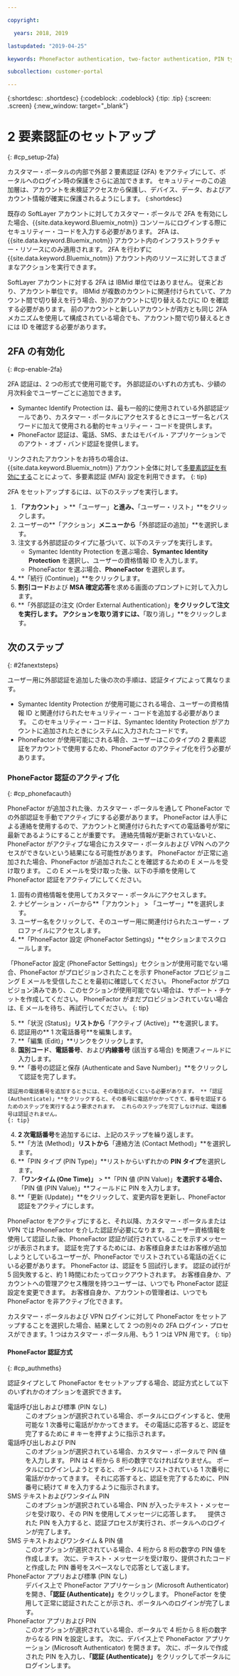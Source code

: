 ```yaml
---

copyright:

  years: 2018, 2019

lastupdated: "2019-04-25"

keywords: PhoneFactor authentication, two-factor authentication, PIN type, 2FA 

subcollection: customer-portal

---
```


{:shortdesc: .shortdesc}
{:codeblock: .codeblock}
{:tip: .tip}
{:screen: .screen}
{:new_window: target="_blank"}


# 2 要素認証のセットアップ
{: #cp_setup-2fa}

カスタマー・ポータルの内部で外部 2 要素認証 (2FA) をアクティブにして、ポータルへのログイン時の保護をさらに追加できます。 セキュリティーのこの追加層は、アカウントを未検証アクセスから保護し、デバイス、データ、およびアカウント情報が確実に保護されるようにします。
{:shortdesc}

既存の SoftLayer アカウントに対してカスタマー・ポータルで 2FA を有効にした場合、{{site.data.keyword.Bluemix_notm}} コンソールにログインする際にセキュリティー・コードを入力する必要があります。 2FA は、{{site.data.keyword.Bluemix_notm}} アカウント内のインフラストラクチャー・リソースにのみ適用されます。 2FA を行わずに {{site.data.keyword.Bluemix_notm}} アカウント内のリソースに対してさまざまなアクションを実行できます。

SoftLayer アカウントに対する 2FA は IBMid 単位ではありません。 従来どおり、アカウント単位です。 IBMid が複数のカウントに関連付けられていて、アカウント間で切り替えを行う場合、別のアカウントに切り替えるたびに ID を確認する必要があります。 前のアカウントと新しいアカウントが両方とも同じ 2FA メカニズムを使用して構成されている場合でも、アカウント間で切り替えるときには ID を確認する必要があります。

## 2FA の有効化
{: #cp-enable-2fa}

2FA 認証は、2 つの形式で使用可能です。 外部認証のいずれの方式も、少額の月次料金でユーザーごとに追加できます。

* Symantec Identify Protection は、最も一般的に使用されている外部認証ツールであり、カスタマー・ポータルにアクセスするときにユーザー名とパスワードに加えて使用される動的セキュリティー・コードを提供します。
* PhoneFactor 認証は、電話、SMS、またはモバイル・アプリケーションでのアウト・オブ・バンド認証を提供します。

 リンクされたアカウントをお持ちの場合は、{{site.data.keyword.Bluemix_notm}} アカウント全体に対して[多要素認証を有効にする](/docs/iam?topic=iam-enablemfa#enablemfa)ことによって、多要素認証 (MFA) 設定を利用できます。
 {: tip}

2FA をセットアップするには、以下のステップを実行します。

1. **「アカウント」** > **「ユーザー」**と進み、**「ユーザー・リスト」**をクリックします。
2. ユーザーの**「アクション」**メニューから**「外部認証の追加」**を選択します。
3. 注文する外部認証のタイプに基づいて、以下のステップを実行します。
    * Symantec Identity Protection を選ぶ場合、**Symantec Identity Protection** を選択し、ユーザーの資格情報 ID を入力します。
    * PhoneFactor を選ぶ場合、**PhoneFactor** を選択します。
4. **「続行 (Continue)」**をクリックします。
5. **割引コード**および **MSA 確定応答**を求める画面のプロンプトに対して入力します。
6. **「外部認証の注文 (Order External Authentication)」**をクリックして注文を実行します。 アクションを取り消すには、**「取り消し」**をクリックします。

## 次のステップ
{: #2fanextsteps}

ユーザー用に外部認証を追加した後の次の手順は、認証タイプによって異なります。
* Symantec Identity Protection が使用可能にされる場合、ユーザーの資格情報 ID と関連付けられたセキュリティー・コードを追加する必要があります。 このセキュリティー・コードは、Symantec Identity Protection がアカウントに追加されたときにシステムに入力されたコードです。
* PhoneFactor が使用可能にされる場合、ユーザーはこのタイプの 2 要素認証をアカウントで使用するため、PhoneFactor のアクティブ化を行う必要があります。

### PhoneFactor 認証のアクティブ化
{: #cp_phonefacauth}

PhoneFactor が追加された後、カスタマー・ポータルを通して PhoneFactor での外部認証を手動でアクティブにする必要があります。 PhoneFactor は人手による連絡を使用するので、アカウントと関連付けられたすべての電話番号が常に最新であるようにすることが重要です。 連絡先情報が更新されていないと、PhoneFactor がアクティブな場合にカスタマー・ポータルおよび VPN へのアクセスができないという結果になる可能性があります。 PhoneFactor が正常に追加された場合、PhoneFactor が追加されたことを確認するための E メールを受け取ります。 この E メールを受け取った後、以下の手順を使用して PhoneFactor 認証をアクティブにしてください。

1. 固有の資格情報を使用してカスタマー・ポータルにアクセスします。
2. ナビゲーション・バーから**「アカウント」 > 「ユーザー」**を選択します。
3. ユーザー名をクリックして、そのユーザー用に関連付けられたユーザー・プロファイルにアクセスします。
4. **「PhoneFactor 設定 (PhoneFactor Settings)」**セクションまでスクロールします。

  「PhoneFactor 設定 (PhoneFactor Settings)」セクションが使用可能でない場合、PhoneFactor がプロビジョンされたことを示す PhoneFactor プロビジョニング E メールを受信したことを最初に確認してください。 PhoneFactor がプロビジョン済みであり、このセクションが使用可能でない場合は、サポート・チケットを作成してください。 PhoneFactor がまだプロビジョンされていない場合は、E メールを待ち、再試行してください。
  {: tip}

5. **「状況 (Status)」**リストから**「アクティブ (Active)」**を選択します。
6. 認証用の** 1 次電話番号**を編集します。
  1. **「編集 (Edit)」**リンクをクリックします。
  2. **国別コード**、**電話番号**、および**内線番号** (該当する場合) を関連フィールドに入力します。
  3. **「番号の認証と保存 (Authenticate and Save Number)」**をクリックして認証を完了します。

    認証用の電話番号を追加するときには、その電話の近くにいる必要があります。 **「認証 (Authenticate)」**をクリックすると、その番号に電話がかかってきて、番号を認証するためのステップを実行するよう要求されます。 これらのステップを完了しなければ、電話番号は認証されません。
    {: tip}

  4. **2 次電話番号**を追加するには、上記のステップを繰り返します。
7. **「方法 (Method)」**リストから**「連絡方法 (Contact Method)」**を選択します。
8. **「PIN タイプ (PIN Type)」**リストからいずれかの **PIN タイプ**を選択します。
9. **「ワンタイム (One Time)」** > **「PIN 値 (PIN Value)」**を選択する場合、**「PIN 値 (PIN Value)」**フィールドに PIN を入力します。
10. **「更新 (Update)」**をクリックして、変更内容を更新し、PhoneFactor 認証をアクティブにします。

PhoneFactor をアクティブにすると、それ以降、カスタマー・ポータルまたは VPN では PhoneFactor を介した認証が必要になります。 ユーザー資格情報を使用して認証した後、PhoneFactor 認証が試行されていることを示すメッセージが表示されます。 認証を完了するためには、お客様自身またはお客様が追加しようとしているユーザーが、PhoneFactor でリストされている電話の近くにいる必要があります。 PhoneFactor は、認証を 5 回試行します。 認証の試行が 5 回失敗すると、約 1 時間にわたってロックアウトされます。 お客様自身か、アカウントへの管理アクセス権限を持つユーザーは、いつでも PhoneFactor 認証設定を変更できます。 お客様自身か、アカウントの管理者は、いつでも PhoneFactor を非アクティブ化できます。

 カスタマー・ポータルおよび VPN ログインに対して PhoneFactor をセットアップすることを選択した場合、結果として 2 つの別々の 2FA ログイン・プロセスができます。1 つはカスタマー・ポータル用、もう 1 つは VPN 用です。
 {: tip}

#### PhoneFactor 認証方式
{: #cp_authmeths}

認証タイプとして PhoneFactor をセットアップする場合、認証方式として以下のいずれかのオプションを選択できます。

<dl>
<dt>電話呼び出しおよび標準 (PIN なし)</dt>
<dd>このオプションが選択されている場合、ポータルにログインすると、使用可能な 1 次番号に電話がかかってきます。 その電話に応答すると、認証を完了するために # キーを押すように指示されます。</dd>
<dt>電話呼び出しおよび PIN</dt>
<dd>このオプションが選択されている場合、カスタマー・ポータルで PIN 値を入力します。 PIN は 4 桁から 8 桁の数字でなければなりません。 ポータルにログインしようとすると、ポータルにリストされている 1 次番号に電話がかかってきます。 それに応答すると、認証を完了するために、PIN 番号に続けて # を入力するように指示されます。</dd>
<dt>SMS テキストおよびワンタイム PIN</dt>
<dd>このオプションが選択されている場合、PIN が入ったテキスト・メッセージを受け取り、その PIN を使用してメッセージに応答します。 　提供された PIN を入力すると、認証プロセスが実行され、ポータルへのログインが完了します。</dd>
<dt>SMS テキストおよびワンタイム &amp; PIN 値</dt>
<dd>このオプションが選択されている場合、4 桁から 8 桁の数字の PIN 値を作成します。 次に、テキスト・メッセージを受け取り、提供されたコードと作成した PIN 番号をスペースなしで応答として返します。</dd>
<dt>PhoneFactor アプリおよび標準 (PIN なし)</dt>
<dd>デバイス上で PhoneFactor アプリケーション (Microsoft Authenticator) を開き、<strong>「認証 (Authenticate)」</strong>をクリックします。 PhoneFactor を使用して正常に認証されたことが示され、ポータルへのログインが完了します。</dd>
<dt>PhoneFactor アプリおよび PIN</dt>
<dd>このオプションが選択されている場合、ポータルで 4 桁から 8 桁の数字からなる PIN を設定します。 次に、デバイス上で PhoneFactor アプリケーション (Microsoft Authenticator) を開きます。 次に、ポータルで作成された PIN を入力し、<strong>「認証 (Authenticate)」</strong>をクリックしてポータルにログインします。</dd>
</dl>
